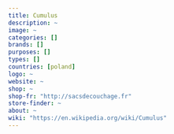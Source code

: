 ```yaml
---
title: Cumulus
description: ~
image: ~
categories: []
brands: []
purposes: []
types: []
countries: [poland]
logo: ~
website: ~
shop: ~
shop-fr: "http://sacsdecouchage.fr"
store-finder: ~
about: ~
wiki: "https://en.wikipedia.org/wiki/Cumulus"
---
```

